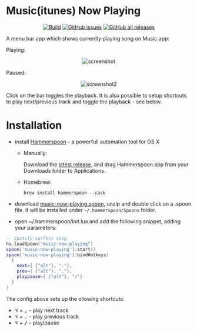 # Music(itunes) Now Playing

<p align="center">
  <a href="https://github.com/fork-my-spoons/music-now-playing.spoon/actions">
    <img alt="Build" src="https://github.com/fork-my-spoons/music-now-playing.spoon/workflows/release/badge.svg"/></a>
  <a href="https://github.com/fork-my-spoons/music-now-playing.spoon/issues">
    <img alt="GitHub issues" src="https://img.shields.io/github/issues/fork-my-spoons/music-now-playing.spoon"/></a>
  <a href="https://github.com/fork-my-spoons/music-now-playing.spoon/releases">
    <img alt="GitHub all releases" src="https://img.shields.io/github/downloads/fork-my-spoons/music-now-playing.spoon/total"/></a>
</p>

A menu bar app which shows currently playing song on Music.app:

Playing: 

<p align="center">
  <img alt="screenshot" src="https://github.com/fork-my-spoons/spotify-current-song.spoon/raw/main/screenshots/screenshot.png">
</p>
  
Paused:
  
<p align="center">
  <img alt="screenshot2" src="https://github.com/fork-my-spoons/spotify-current-song.spoon/raw/main/screenshots/screenshot2.png">
</p>
  
Click on the bar toggles the playback. It is also possible to setup shortcuts to play next/previous track and toggle the playback - see below.

# Installation

 - install [Hammerspoon](http://www.hammerspoon.org/) - a powerfull automation tool for OS X
   - Manually:

      Download the [latest release](), and drag Hammerspoon.app from your Downloads folder to Applications.
   - Homebrew:

      ```brew install hammerspoon --cask```

 - download [music-now-playing.spoon](https://github.com/fork-my-spoons/music-now-playing.spoon/releases/latest/download/music-now-playing.spoon.zip), unzip and double click on a .spoon file. It will be installed under `~/.hammerspoon/Spoons` folder.
 
 - open ~/.hammerspoon/init.lua and add the following snippet, adding your parameters:

```lua
-- Spotify current song
hs.loadSpoon("music-now-playing")
spoon['music-now-playing']:start()
spoon['music-now-playing']:bindHotkeys(
  {
    next={ {"alt"}, "."},
    prev={ {"alt"}, ","},
    playpause={ {"alt"}, "/"}
  }
)
```

The config above sets up the ollowing shortcuts:

 - <kbd>⌥</kbd> + <kbd>,</kbd> - play next track
 - <kbd>⌥</kbd> + <kbd>.</kbd> - play previous track
 - <kbd>⌥</kbd> + <kbd>/</kbd> - play/pause
